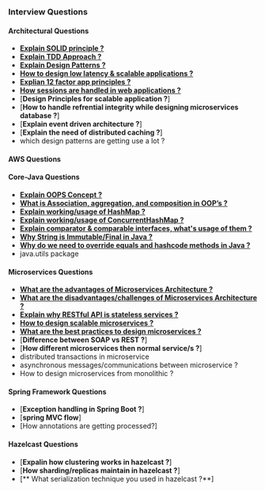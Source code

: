 ### Interview Questions

#### Architectural Questions
 - [**Explain SOLID principle ?**](Architectural-Questions.md#explain-solid-principle-)
 - [**Explain TDD Approach ?**]([Architectural-Questions.md#tdd-approach-](Architectural-Questions.md#explain-tdd-approach-))
 - [**Explain Design Patterns ?**](Architectural-Questions.md#explain-design-patterns-)
 - [**How to design low latency & scalable applications ?**](Architectural-Questions.md#how-to-design-low-latency-and-scalable-applications-)
 - [**Explian 12 factor app principles ?**](Architectural-Questions.md#explian-12-factor-app-principles-)
 - [**How sessions are handled in web applications ?**](Architectural-Questions.md#how-sessions-are-handled-in-web-applications-)
 - [**Design Principles for scalable application ?**]
 - [**How to handle refrential integrity while designing microservices database ?**]
 - [**Explain event driven architecture ?**]
 - [**Explain the need of distributed caching ?**]
 - which design patterns are getting use a lot ?


#### AWS Questions

#### Core-Java Questions
 - [**Explain OOPS Concept ?**](Core-Java-Questions.md#explain-oops-concept-)
 - [**What is Association, aggregation, and composition in OOP’s ?**](Core-Java-Questions.md#what-is-association-aggregation-and-composition-in-oops-)
 - [**Explain working/usage of HashMap ?**](Core-Java-Questions.md#explain-workingusage-of-hashmap-)
 - [**Explain working/usage of ConcurrentHashMap ?**](Core-Java-Questions.md#explain-workingusage-of-concurrenthashmap-)
 - [**Explain comparator & comparable interfaces, what's usage of them ?**](Core-Java-Questions.md#explain-comparator--comparable-interfaces-whats-usage-of-them-)
 - [**Why String is Immutable/Final in Java ?**](Core-Java-Questions.md#why-string-is-immutablefinal-in-java-)
 - [**Why do we need to override equals and hashcode methods in Java ?**](Core-Java-Questions.md#why-do-we-need-to-override-equals-and-hashcode-methods-in-java)
 - java.utils package

#### Microservices Questions
 - [**What are the advantages of Microservices Architecture ?**](Microservices-Questions.md#what-are-the-advantages-of-microservices-architecture-)
 - [**What are the disadvantages/challenges of Microservices Architecture ?**](Microservices-Questions.md#what-are-the-advantages-of-microservices-architecture-)
 - [**Explain why RESTful API is stateless services ?**](Microservices-Questions.md#explain-why-restful-api-is-stateless-services-)
 - [**How to design scalable microservices ?**](Microservices-Questions.md#how-to-design-scalable-microservices-)
 - [**What are the best practices to design microservices ?**](Microservices-Questions.md#what-are-the-best-practices-to-design-microservices-)
 - [**Difference between SOAP vs REST ?**]
 - [**How different microservices then normal service/s ?**]
 - distributed transactions in microservice 
 - asynchronous messages/communications between microservice ?
 - How to design microservices from monolithic ?

#### Spring Framework Questions
 - [**Exception handling in Spring Boot ?**]
 - [**spring MVC flow**]
 - [How annotations are getting processed?]

#### Hazelcast Questions
 - [**Expalin how clustering works in hazelcast ?**]
 - [**How sharding/replicas maintain in hazelcast ?**]
 - [** What serialization technique you used in hazelcast ?**]

